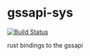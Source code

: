 # gssapi-sys 
[![Build Status](https://travis-ci.org/skeleten/krb5-sys.svg?branch=master)](https://travis-ci.org/skeleten/krb5-sys)

rust bindings to the gssapi
